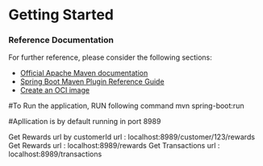 # Getting Started

### Reference Documentation
For further reference, please consider the following sections:

* [Official Apache Maven documentation](https://maven.apache.org/guides/index.html)
* [Spring Boot Maven Plugin Reference Guide](https://docs.spring.io/spring-boot/docs/2.7.5/maven-plugin/reference/html/)
* [Create an OCI image](https://docs.spring.io/spring-boot/docs/2.7.5/maven-plugin/reference/html/#build-image)

#To Run the application, RUN following command
mvn spring-boot:run

#Apllication is by default running in port 8989

Get Rewards url by customerId url  : localhost:8989/customer/123/rewards
Get Rewards url   : localhost:8989/rewards
Get Transactions url   : localhost:8989/transactions
